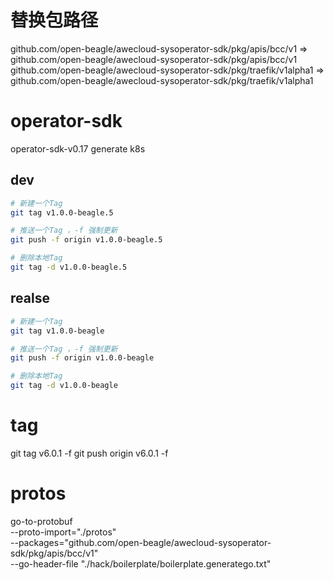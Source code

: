 # 替换包路径
github.com/open-beagle/awecloud-sysoperator-sdk/pkg/apis/bcc/v1 => github.com/open-beagle/awecloud-sysoperator-sdk/pkg/apis/bcc/v1
github.com/open-beagle/awecloud-sysoperator-sdk/pkg/traefik/v1alpha1 => github.com/open-beagle/awecloud-sysoperator-sdk/pkg/traefik/v1alpha1


# operator-sdk
operator-sdk-v0.17 generate k8s


## dev

```bash
# 新建一个Tag
git tag v1.0.0-beagle.5

# 推送一个Tag ，-f 强制更新
git push -f origin v1.0.0-beagle.5

# 删除本地Tag
git tag -d v1.0.0-beagle.5
```

## realse

```bash
# 新建一个Tag
git tag v1.0.0-beagle

# 推送一个Tag ，-f 强制更新
git push -f origin v1.0.0-beagle

# 删除本地Tag
git tag -d v1.0.0-beagle
```

# tag
git tag v6.0.1 -f
git push origin v6.0.1 -f

# protos
go-to-protobuf \
  --proto-import="./protos" \
  --packages="github.com/open-beagle/awecloud-sysoperator-sdk/pkg/apis/bcc/v1" \
  --go-header-file "./hack/boilerplate/boilerplate.generatego.txt"